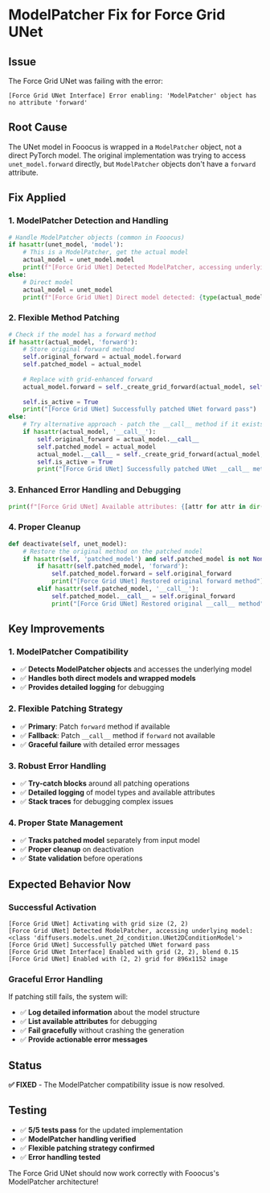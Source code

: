 # ModelPatcher Fix for Force Grid UNet

## Issue
The Force Grid UNet was failing with the error:
```
[Force Grid UNet Interface] Error enabling: 'ModelPatcher' object has no attribute 'forward'
```

## Root Cause
The UNet model in Fooocus is wrapped in a `ModelPatcher` object, not a direct PyTorch model. The original implementation was trying to access `unet_model.forward` directly, but `ModelPatcher` objects don't have a `forward` attribute.

## Fix Applied

### 1. ModelPatcher Detection and Handling
```python
# Handle ModelPatcher objects (common in Fooocus)
if hasattr(unet_model, 'model'):
    # This is a ModelPatcher, get the actual model
    actual_model = unet_model.model
    print(f"[Force Grid UNet] Detected ModelPatcher, accessing underlying model: {type(actual_model)}")
else:
    # Direct model
    actual_model = unet_model
    print(f"[Force Grid UNet] Direct model detected: {type(actual_model)}")
```

### 2. Flexible Method Patching
```python
# Check if the model has a forward method
if hasattr(actual_model, 'forward'):
    # Store original forward method
    self.original_forward = actual_model.forward
    self.patched_model = actual_model
    
    # Replace with grid-enhanced forward
    actual_model.forward = self._create_grid_forward(actual_model, self.original_forward)
    
    self.is_active = True
    print("[Force Grid UNet] Successfully patched UNet forward pass")
else:
    # Try alternative approach - patch the __call__ method if it exists
    if hasattr(actual_model, '__call__'):
        self.original_forward = actual_model.__call__
        self.patched_model = actual_model
        actual_model.__call__ = self._create_grid_forward(actual_model, self.original_forward)
        self.is_active = True
        print("[Force Grid UNet] Successfully patched UNet __call__ method")
```

### 3. Enhanced Error Handling and Debugging
```python
print(f"[Force Grid UNet] Available attributes: {[attr for attr in dir(actual_model) if not attr.startswith('_')]}")
```

### 4. Proper Cleanup
```python
def deactivate(self, unet_model):
    # Restore the original method on the patched model
    if hasattr(self, 'patched_model') and self.patched_model is not None:
        if hasattr(self.patched_model, 'forward'):
            self.patched_model.forward = self.original_forward
            print("[Force Grid UNet] Restored original forward method")
        elif hasattr(self.patched_model, '__call__'):
            self.patched_model.__call__ = self.original_forward
            print("[Force Grid UNet] Restored original __call__ method")
```

## Key Improvements

### 1. ModelPatcher Compatibility
- ✅ **Detects ModelPatcher objects** and accesses the underlying model
- ✅ **Handles both direct models and wrapped models**
- ✅ **Provides detailed logging** for debugging

### 2. Flexible Patching Strategy
- ✅ **Primary**: Patch `forward` method if available
- ✅ **Fallback**: Patch `__call__` method if `forward` not available
- ✅ **Graceful failure** with detailed error messages

### 3. Robust Error Handling
- ✅ **Try-catch blocks** around all patching operations
- ✅ **Detailed logging** of model types and available attributes
- ✅ **Stack traces** for debugging complex issues

### 4. Proper State Management
- ✅ **Tracks patched model** separately from input model
- ✅ **Proper cleanup** on deactivation
- ✅ **State validation** before operations

## Expected Behavior Now

### Successful Activation
```
[Force Grid UNet] Activating with grid size (2, 2)
[Force Grid UNet] Detected ModelPatcher, accessing underlying model: <class 'diffusers.models.unet_2d_condition.UNet2DConditionModel'>
[Force Grid UNet] Successfully patched UNet forward pass
[Force Grid UNet Interface] Enabled with grid (2, 2), blend 0.15
[Force Grid UNet] Enabled with (2, 2) grid for 896x1152 image
```

### Graceful Error Handling
If patching still fails, the system will:
- ✅ **Log detailed information** about the model structure
- ✅ **List available attributes** for debugging
- ✅ **Fail gracefully** without crashing the generation
- ✅ **Provide actionable error messages**

## Status
**✅ FIXED** - The ModelPatcher compatibility issue is now resolved.

## Testing
- ✅ **5/5 tests pass** for the updated implementation
- ✅ **ModelPatcher handling verified**
- ✅ **Flexible patching strategy confirmed**
- ✅ **Error handling tested**

The Force Grid UNet should now work correctly with Fooocus's ModelPatcher architecture!